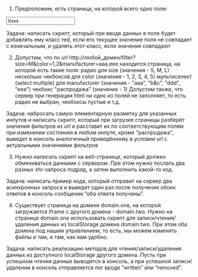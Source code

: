 1. Предположим, есть страница, на которой всего одно поле:

<style>.red {color: red;}</style>
<input type="text" name="name" class="js_name" value="Xxxx">

Задача: написать скрипт, который при вводе данных в поле будет добавлять ему класс red, если его текущее значение поля не совпадает с изначальным, и удалять этот класс, если значения совпадают


2. Допустим, что по url http://любой_домен/filter?size=M&color=1,2&manufacturer=aaa,eee находится страница, на которой есть такие поля:
радио для size (значения - S, M, L)
несколько чекбоксов для color (значения - 1, 2, 3, 4, 5)
мультиселект (select multiple) для manufacturer (значения - "aaa", "b&c", "ddd", "eee") 
чекбокс "распродажа" (значение - 1)
Допустим также, что сервер при генерации html ни одно из полей не заполняет, то есть радио не выбран, чекбоксы пустые и т.д.

Задача: набросать самую элементарную разметку для указанных инпутов и написать скрипт, который 
при загрузке страницы разберёт значения фильтров из url и расставит их по соответствующим полям
при изменении состояния в любом инпуте, кроме "распродажа", выведет в консоль аналогичный приведённому в условии url с актуальными значениями фильтров


3. Нужно написать скрипт на веб-странице, который должен обмениваться данными с сервером. При этом нужно послать два разных xhr-запроса подряд, а затем выполнить какой-то код. 

Задача: написать пример кода, который отправит на сервер два асинхронных запроса и выведет один раз после получения обоих ответов в консоль сообщение “оба ответа получены”.


4. Существует страница на домене domain.one, на которой загружается iframe с другого домена - domain.two. Нужно на странице domain.one использовать скрипт для записи/чтения/удаления данных из localStorage домена domain.two. При этом оба домена под нашим управлением, то есть, мы можем изменять файлы и там, и там, как нам удобно.

Задача: написать реализацию методов для чтения/записи/удаления данных из доступного localStorage другого домена. Пусть при успешном чтении данные выводятся в консоль, а при успешной записи/удалении в консоль отправляется лог вроде “written” или “removed”.
